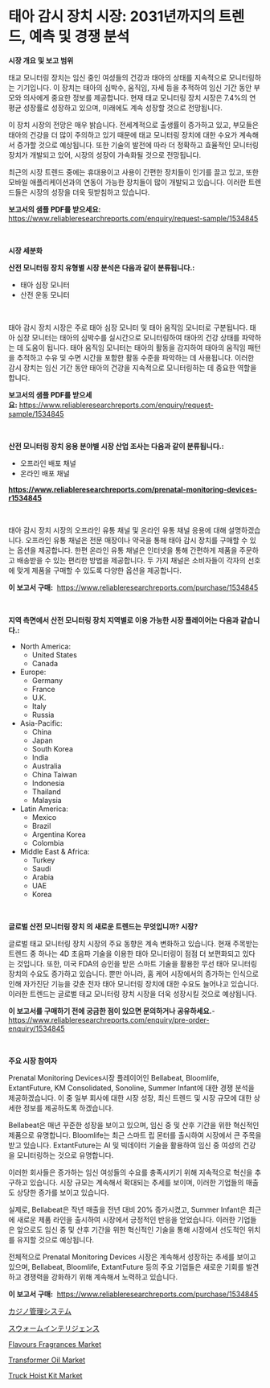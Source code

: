 <p><h1>태아 감시 장치 시장: 2031년까지의 트렌드, 예측 및 경쟁 분석</h1></p><p><strong>시장 개요 및 보고 범위</strong></p>
<p><p>태교 모니터링 장치는 임신 중인 여성들의 건강과 태아의 상태를 지속적으로 모니터링하는 기기입니다. 이 장치는 태아의 심박수, 움직임, 자세 등을 추적하여 임신 기간 동안 부모와 의사에게 중요한 정보를 제공합니다. 현재 태교 모니터링 장치 시장은 7.4%의 연평균 성장률로 성장하고 있으며, 미래에도 계속 성장할 것으로 전망됩니다. </p><p>이 장치 시장의 전망은 매우 밝습니다. 전세계적으로 출생률이 증가하고 있고, 부모들은 태아의 건강을 더 많이 주의하고 있기 때문에 태교 모니터링 장치에 대한 수요가 계속해서 증가할 것으로 예상됩니다. 또한 기술의 발전에 따라 더 정확하고 효율적인 모니터링 장치가 개발되고 있어, 시장의 성장이 가속화될 것으로 전망됩니다. </p><p>최근의 시장 트렌드 중에는 휴대용이고 사용이 간편한 장치들이 인기를 끌고 있고, 또한 모바일 애플리케이션과의 연동이 가능한 장치들이 많이 개발되고 있습니다. 이러한 트렌드들은 시장의 성장을 더욱 뒷받침하고 있습니다.</p></p>
<p><strong>보고서의 샘플 PDF를 받으세요:</strong> <a href="https://www.reliableresearchreports.com/enquiry/request-sample/1534845">https://www.reliableresearchreports.com/enquiry/request-sample/1534845</a></p>
<p>&nbsp;</p>
<p><strong>시장 세분화</strong></p>
<p><strong>산전 모니터링 장치 유형별 시장 분석은 다음과 같이 분류됩니다.:</strong></p>
<p><ul><li>태아 심장 모니터</li><li>산전 운동 모니터</li></ul></p>
<p>&nbsp;</p>
<p><p>태아 감시 장치 시장은 주로 태아 심장 모니터 및 태아 움직임 모니터로 구분됩니다. 태아 심장 모니터는 태아의 심박수를 실시간으로 모니터링하여 태아의 건강 상태를 파악하는 데 도움이 됩니다. 태아 움직임 모니터는 태아의 활동을 감지하여 태아의 움직임 패턴을 추적하고 수유 및 수면 시간을 포함한 활동 수준을 파악하는 데 사용됩니다. 이러한 감시 장치는 임신 기간 동안 태아의 건강을 지속적으로 모니터링하는 데 중요한 역할을 합니다.</p></p>
<p><strong>보고서의 샘플 PDF를 받으세요:</strong>&nbsp;<a href="https://www.reliableresearchreports.com/enquiry/request-sample/1534845">https://www.reliableresearchreports.com/enquiry/request-sample/1534845</a></p>
<p>&nbsp;</p>
<p><strong> 산전 모니터링 장치 응용 분야별 시장 산업 조사는 다음과 같이 분류됩니다.:</strong></p>
<p><ul><li>오프라인 배포 채널</li><li>온라인 배포 채널</li></ul></p>
<p><strong><a href="https://www.reliableresearchreports.com/prenatal-monitoring-devices-r1534845">https://www.reliableresearchreports.com/prenatal-monitoring-devices-r1534845</a></strong></p>
<p>&nbsp;</p>
<p><p>태아 감시 장치 시장의 오프라인 유통 채널 및 온라인 유통 채널 응용에 대해 설명하겠습니다. 오프라인 유통 채널은 전문 매장이나 약국을 통해 태아 감시 장치를 구매할 수 있는 옵션을 제공합니다. 한편 온라인 유통 채널은 인터넷을 통해 간편하게 제품을 주문하고 배송받을 수 있는 편리한 방법을 제공합니다. 두 가지 채널은 소비자들이 각자의 선호에 맞게 제품을 구매할 수 있도록 다양한 옵션을 제공합니다.</p></p>
<p><strong>이 보고서 구매:</strong>&nbsp; <a href="https://www.reliableresearchreports.com/purchase/1534845">https://www.reliableresearchreports.com/purchase/1534845</a></p>
<p>&nbsp;</p>
<p><strong>지역 측면에서 산전 모니터링 장치 지역별로 이용 가능한 시장 플레이어는 다음과 같습니다.:</strong></p>
<p><ul>
    <li>
        North America:
        <ul>
            <li>United States</li>
            <li>Canada</li>
        </ul>
    </li>
    <li>
        Europe:
        <ul>
            <li>Germany</li>
            <li>France</li>
            <li>U.K.</li>
            <li>Italy</li>
            <li>Russia</li>
        </ul>
    </li>
    <li>
        Asia-Pacific:
        <ul>
            <li>China</li>
            <li>Japan</li>
            <li>South Korea</li>
            <li>India</li>
            <li>Australia</li>
            <li>China Taiwan</li>
            <li>Indonesia</li>
            <li>Thailand</li>
            <li>Malaysia</li>
        </ul>
    </li>
    <li>
        Latin America:
        <ul>
            <li>Mexico</li>
            <li>Brazil</li>
            <li>Argentina Korea</li>
            <li>Colombia</li>
        </ul>
    </li>
    <li>
        Middle East & Africa:
        <ul>
            <li>Turkey</li>
            <li>Saudi</li>
            <li>Arabia</li>
            <li>UAE</li>
            <li>Korea</li>
        </ul>
    </li>
    </ul></p>
<p>&nbsp;</p>
<p><strong>글로벌 산전 모니터링 장치 의 새로운 트렌드는 무엇입니까? 시장?</strong></p>
<p><p>글로벌 태교 모니터링 장치 시장의 주요 동향은 계속 변화하고 있습니다. 현재 주목받는 트렌드 중 하나는 4D 초음파 기술을 이용한 태아 모니터링이 점점 더 보편화되고 있다는 것입니다. 또한, 미국 FDA의 승인을 받은 스마트 기술을 활용한 무선 태아 모니터링 장치의 수요도 증가하고 있습니다. 뿐만 아니라, 홈 케어 시장에서의 증가하는 인식으로 인해 자가진단 기능을 갖춘 전자 태아 모니터링 장치에 대한 수요도 늘어나고 있습니다. 이러한 트렌드는 글로벌 태교 모니터링 장치 시장을 더욱 성장시킬 것으로 예상됩니다.</p></p>
<p><strong>이 보고서를 구매하기 전에 궁금한 점이 있으면 문의하거나 공유하세요.</strong>- <a href="https://www.reliableresearchreports.com/enquiry/pre-order-enquiry/1534845">https://www.reliableresearchreports.com/enquiry/pre-order-enquiry/1534845</a></p>
<p>&nbsp;</p>
<p><strong>주요 시장 참여자</strong></p>
<p><p>Prenatal Monitoring Devices시장 플레이어인 Bellabeat, Bloomlife, ExtantFuture, KM Consolidated, Sonoline, Summer Infant에 대한 경쟁 분석을 제공하겠습니다. 이 중 일부 회사에 대한 시장 성장, 최신 트렌드 및 시장 규모에 대한 상세한 정보를 제공하도록 하겠습니다.</p><p>Bellabeat은 매년 꾸준한 성장을 보이고 있으며, 임신 중 및 산후 기간을 위한 혁신적인 제품으로 유명합니다. Bloomlife는 최근 스마트 립 몬터를 출시하여 시장에서 큰 주목을 받고 있습니다. ExtantFuture는 AI 및 빅데이터 기술을 활용하여 임신 중 여성의 건강을 모니터링하는 것으로 유명합니다.</p><p>이러한 회사들은 증가하는 임신 여성들의 수요를 충족시키기 위해 지속적으로 혁신을 추구하고 있습니다. 시장 규모는 계속해서 확대되는 추세를 보이며, 이러한 기업들의 매출도 상당한 증가를 보이고 있습니다.</p><p>실제로, Bellabeat은 작년 매출을 전년 대비 20% 증가시켰고, Summer Infant은 최근에 새로운 제품 라인을 출시하여 시장에서 긍정적인 반응을 얻었습니다. 이러한 기업들은 앞으로도 임신 중 및 산후 기간을 위한 혁신적인 기술을 통해 시장에서 선도적인 위치를 유지할 것으로 예상됩니다.</p><p>전체적으로 Prenatal Monitoring Devices 시장은 계속해서 성장하는 추세를 보이고 있으며, Bellabeat, Bloomlife, ExtantFuture 등의 주요 기업들은 새로운 기회를 발견하고 경쟁력을 강화하기 위해 계속해서 노력하고 있습니다.</p></p>
<p><strong>이 보고서 구매:</strong>&nbsp;&nbsp;<a href="https://www.reliableresearchreports.com/purchase/1534845">https://www.reliableresearchreports.com/purchase/1534845</a></p>
<p><p><a href="https://medium.com/@mares423/%E3%82%AB%E3%82%B8%E3%83%8E%E7%AE%A1%E7%90%86%E3%82%B7%E3%82%B9%E3%83%86%E3%83%A0%E5%B8%82%E5%A0%B4-%E3%82%BF%E3%82%A4%E3%83%97-%E3%82%A2%E3%83%97%E3%83%AA%E3%82%B1%E3%83%BC%E3%82%B7%E3%83%A7%E3%83%B3-%E3%81%8A%E3%82%88%E3%81%B3%E5%9C%B0%E7%90%86%E3%81%AB%E3%82%88%E3%82%8B%E5%8C%85%E6%8B%AC%E7%9A%84%E8%A9%95%E4%BE%A1-988462d71d68">カジノ管理システム</a></p><p><a href="https://medium.com/@arimuller2009/%E3%82%B9%E3%82%A6%E3%82%A9%E3%83%BC%E3%83%A0%E3%82%A4%E3%83%B3%E3%83%86%E3%83%AA%E3%82%B8%E3%82%A7%E3%83%B3%E3%82%B9%E5%B8%82%E5%A0%B4%E3%81%AE%E3%82%A4%E3%83%B3%E3%82%B5%E3%82%A4%E3%83%88-%E5%B8%82%E5%A0%B4%E3%81%AE%E3%83%88%E3%83%AC%E3%83%B3%E3%83%89-%E6%88%90%E9%95%B7-2024%E5%B9%B4%E3%81%8B%E3%82%892031%E5%B9%B4%E3%81%BE%E3%81%A7%E3%81%AE%E4%BA%88%E6%B8%AC-37d84b7333d9">スウォームインテリジェンス</a></p><p><a href="https://github.com/vimar16th/Market-Research-Report-List-4/blob/main/flavours-fragrances-market.md">Flavours Fragrances Market</a></p><p><a href="https://issuu.com/reportprime-2/docs/transformer-oil-market-size-2030.pptx">Transformer Oil Market</a></p><p><a href="https://view.publitas.com/reportprime-1/truck-hoist-kit-market-furnish-information-about-market-size-market-share-market-dynamics-and-projections-spanning-from-2024-to-2031/">Truck Hoist Kit Market</a></p></p>